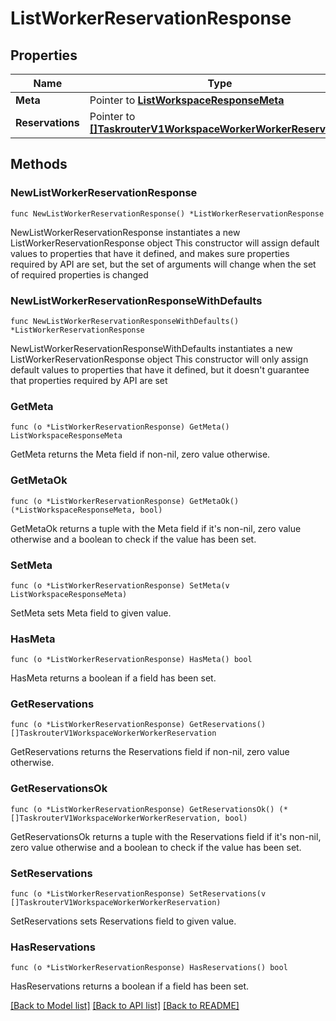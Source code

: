 # ListWorkerReservationResponse

## Properties

Name | Type | Description | Notes
------------ | ------------- | ------------- | -------------
**Meta** | Pointer to [**ListWorkspaceResponseMeta**](ListWorkspaceResponse_meta.md) |  | [optional] 
**Reservations** | Pointer to [**[]TaskrouterV1WorkspaceWorkerWorkerReservation**](TaskrouterV1WorkspaceWorkerWorkerReservation.md) |  | [optional] 

## Methods

### NewListWorkerReservationResponse

`func NewListWorkerReservationResponse() *ListWorkerReservationResponse`

NewListWorkerReservationResponse instantiates a new ListWorkerReservationResponse object
This constructor will assign default values to properties that have it defined,
and makes sure properties required by API are set, but the set of arguments
will change when the set of required properties is changed

### NewListWorkerReservationResponseWithDefaults

`func NewListWorkerReservationResponseWithDefaults() *ListWorkerReservationResponse`

NewListWorkerReservationResponseWithDefaults instantiates a new ListWorkerReservationResponse object
This constructor will only assign default values to properties that have it defined,
but it doesn't guarantee that properties required by API are set

### GetMeta

`func (o *ListWorkerReservationResponse) GetMeta() ListWorkspaceResponseMeta`

GetMeta returns the Meta field if non-nil, zero value otherwise.

### GetMetaOk

`func (o *ListWorkerReservationResponse) GetMetaOk() (*ListWorkspaceResponseMeta, bool)`

GetMetaOk returns a tuple with the Meta field if it's non-nil, zero value otherwise
and a boolean to check if the value has been set.

### SetMeta

`func (o *ListWorkerReservationResponse) SetMeta(v ListWorkspaceResponseMeta)`

SetMeta sets Meta field to given value.

### HasMeta

`func (o *ListWorkerReservationResponse) HasMeta() bool`

HasMeta returns a boolean if a field has been set.

### GetReservations

`func (o *ListWorkerReservationResponse) GetReservations() []TaskrouterV1WorkspaceWorkerWorkerReservation`

GetReservations returns the Reservations field if non-nil, zero value otherwise.

### GetReservationsOk

`func (o *ListWorkerReservationResponse) GetReservationsOk() (*[]TaskrouterV1WorkspaceWorkerWorkerReservation, bool)`

GetReservationsOk returns a tuple with the Reservations field if it's non-nil, zero value otherwise
and a boolean to check if the value has been set.

### SetReservations

`func (o *ListWorkerReservationResponse) SetReservations(v []TaskrouterV1WorkspaceWorkerWorkerReservation)`

SetReservations sets Reservations field to given value.

### HasReservations

`func (o *ListWorkerReservationResponse) HasReservations() bool`

HasReservations returns a boolean if a field has been set.


[[Back to Model list]](../README.md#documentation-for-models) [[Back to API list]](../README.md#documentation-for-api-endpoints) [[Back to README]](../README.md)


